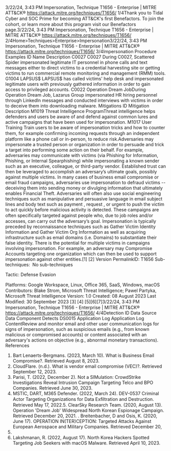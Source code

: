 3/22/24, 3:43 PM Impersonation, Technique T1656 - Enterprise | MITRE ATT&CK®
https://attack.mitre.org/techniques/T1656/ 1/4Thank you to Tidal Cyber and SOC Prime for becoming ATT&CK's ﬁrst Benefactors. To join the cohort, or learn more about this program visit our
Benefactors page.3/22/24, 3:43 PM Impersonation, Technique T1656 - Enterprise | MITRE ATT&CK®
https://attack.mitre.org/techniques/T1656/ 2/4Home>Techniques>Enterprise>Impersonation3/22/24, 3:43 PM Impersonation, Technique T1656 - Enterprise | MITRE ATT&CK®
https://attack.mitre.org/techniques/T1656/ 3/4Impersonation
Procedure Examples
ID Name Description
C0027 C0027 During C0027, Scattered Spider impersonated legitimate IT personnel in phone calls and text messages
either to direct victims to a credential harvesting site or getting victims to run commercial remote monitoring
and management (RMM) tools.
G1004 LAPSUS$ LAPSUS$ has called victims' help desk and impersonated legitimate users with previously gathered
information in order to gain access to privileged accounts.
C0022 Operation
Dream JobDuring Operation Dream Job, Lazarus Group impersonated HR hiring personnel through LinkedIn messages
and conducted interviews with victims in order to deceive them into downloading malware.
Mitigations
ID Mitigation Description
M1019 Threat Intelligence
ProgramThreat intelligence helps defenders and users be aware of and defend against common lures and
active campaigns that have been used for impersonation.
M1017 User Training Train users to be aware of impersonation tricks and how to counter them, for example conﬁrming
incoming requests through an independent platform like a phone call or in-person, to reduce risk.Adversaries may impersonate a trusted person or organization in order to persuade and trick a target into performing some action on their
behalf. For example, adversaries may communicate with victims (via Phishing for Information, Phishing, or Internal Spearphishing) while
impersonating a known sender such as an executive, colleague, or third-party vendor. Established trust can then be leveraged to accomplish
an adversary’s ultimate goals, possibly against multiple victims.
In many cases of business email compromise or email fraud campaigns, adversaries use impersonation to defraud victims -- deceiving them
into sending money or divulging information that ultimately enables Financial Theft.
Adversaries will often also use social engineering techniques such as manipulative and persuasive language in email subject lines and body
text such as payment , request , or urgent to push the victim to act quickly before malicious activity is detected. These campaigns are
often speciﬁcally targeted against people who, due to job roles and/or accesses, can carry out the adversary’s goal. 
Impersonation is typically preceded by reconnaissance techniques such as Gather Victim Identity Information and Gather Victim Org
Information as well as acquiring infrastructure such as email domains (i.e. Domains) to substantiate their false identity.
There is the potential for multiple victims in campaigns involving impersonation. For example, an adversary may Compromise Accounts
targeting one organization which can then be used to support impersonation against other entities.[1]
[2]
Version PermalinkID: T1656
Sub-techniques:  No sub-techniques

Tactic: Defense Evasion

Platforms: Google Workspace, Linux, Oﬃce 365, SaaS, Windows, macOS
Contributors: Blake Strom, Microsoft Threat Intelligence; Pawel Partyka, Microsoft Threat Intelligence
Version: 1.0
Created: 08 August 2023
Last Modiﬁed: 30 September 2023
[3]
[4]
[5][6][7]3/22/24, 3:43 PM Impersonation, Technique T1656 - Enterprise | MITRE ATT&CK®
https://attack.mitre.org/techniques/T1656/ 4/4Detection
ID Data Source Data Component Detects
DS0015 Application Log Application Log
ContentReview and monitor email and other user communication logs for signs of
impersonation, such as suspicious emails (e.g., from known malicious or compromised
accounts) or content associated with an adversary's actions on objective (e.g.,
abnormal monetary transactions).
References
1. Bart Lenaerts-Bergmans. (2023, March 10). What is Business
Email Compromise?. Retrieved August 8, 2023.
2. CloudFlare. (n.d.). What is vendor email compromise (VEC)?.
Retrieved September 12, 2023.
3. Parisi, T. (2022, December 2). Not a SIMulation: CrowdStrike
Investigations Reveal Intrusion Campaign Targeting Telco and
BPO Companies. Retrieved June 30, 2023.
4. MSTIC, DART, M365 Defender. (2022, March 24). DEV-0537
Criminal Actor Targeting Organizations for Data Exﬁltration
and Destruction. Retrieved May 17, 2022.5. ClearSky Research Team. (2020, August 13). Operation
'Dream Job' Widespread North Korean Espionage Campaign.
Retrieved December 20, 2021.
. Breitenbacher, D and Osis, K. (2020, June 17). OPERATION
IN(TER)CEPTION: Targeted Attacks Against European
Aerospace and Military Companies. Retrieved December 20,
2021.
7. Lakshmanan, R. (2022, August 17). North Korea Hackers
Spotted Targeting Job Seekers with macOS Malware.
Retrieved April 10, 2023.